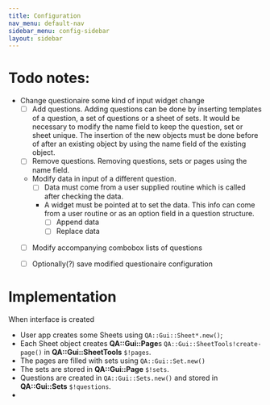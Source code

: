```yaml
---
title: Configuration
nav_menu: default-nav
sidebar_menu: config-sidebar
layout: sidebar
---
```


# Todo notes:

* Change questionaire some kind of input widget change
  * [ ] Add questions. Adding questions can be done by inserting templates of a question, a set of questions or a sheet of sets. It would be necessary to modify the name field to keep the question, set or sheet unique. The insertion of the new objects must be done before of after an existing object by using the name field of the existing object.
  * [ ] Remove questions. Removing questions, sets or pages using the name field.
  * Modify data in input of a different question.
    * [ ] Data must come from a user supplied routine which is called after checking the data.
    * A widget must be pointed at to set the data. This info can come from a user routine or as an option field in a question structure.
      * [ ] Append data
      * [ ] Replace data
  * [ ] Modify accompanying combobox lists of questions
  * [ ] Optionally(?) save modified questionaire configuration



# Implementation

When interface is created
* User app creates some Sheets using `QA::Gui::Sheet*.new()`;
* Each Sheet object creates **QA::Gui::Page**s `QA::Gui::SheetTools!create-page()` in **QA::Gui::SheetTools** `$!pages`.
* The pages are filled with sets using `QA::Gui::Set.new()`
* The sets are stored in **QA::Gui::Page** `$!sets`.
* Questions are created in `QA::Gui::Sets.new()` and stored in **QA::Gui::Sets** `$!questions`.
*


<!--
* .....
  * Template sets and pages. This can be used when a new set or page must be inserted to repeat a set of data.
  * All sets and pages are defined with a hiding control so the visibility can be switched on or off.
  * Make use of user objects with callbacks defined. Already useful to check on data besides requiredness which is handled by the manager. The callback can define actions which in turn call the manager routines to add pages from the templates. Other actions might be to hide a page.

  Some ideas for it
  * Fill a combobox with values after selection of another combobox.
  * Remove or add pages or sets in the questionaire depending on other input. Perhaps using a template describing what is on the page or set.

* Many input widget types are already available but perhaps add a ...
  * Dialog
  * Listbox
  * Treeview
  * Pane

* Now that drag and drop is implemented in the GTK binding, we can extend the widgets to accept drags from file managers and browsers
-->
